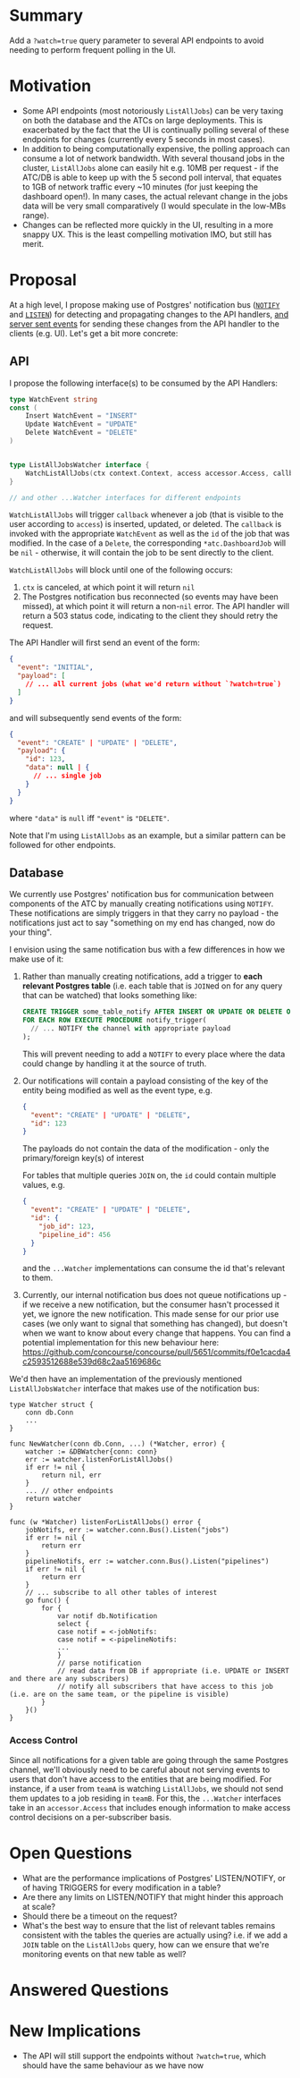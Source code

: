 # Summary

Add a `?watch=true` query parameter to several API endpoints to avoid needing to perform frequent polling in the UI.


# Motivation

* Some API endpoints (most notoriously `ListAllJobs`) can be very taxing on both the database and the ATCs on large deployments. This is exacerbated by the fact that the UI is continually polling several of these endpoints for changes (currently every 5 seconds in most cases).
* In addition to being computationally expensive, the polling approach can consume a lot of network bandwidth. With several thousand jobs in the cluster, `ListAllJobs` alone can easily hit e.g. 10MB per request - if the ATC/DB is able to keep up with the 5 second poll interval, that equates to 1GB of network traffic every ~10 minutes (for just keeping the dashboard open!). In many cases, the actual relevant change in the jobs data will be very small comparatively (I would speculate in the low-MBs range).
* Changes can be reflected more quickly in the UI, resulting in a more snappy UX. This is the least compelling motivation IMO, but still has merit.


# Proposal

At a high level, I propose making use of Postgres' notification bus ([`NOTIFY`](https://www.postgresql.org/docs/9.5/sql-notify.html) and [`LISTEN`](https://www.postgresql.org/docs/9.5/sql-listen.html)) for detecting and propagating changes to the API handlers, [and server sent events](https://developer.mozilla.org/en-US/docs/Web/API/Server-sent_events/Using_server-sent_events) for sending these changes from the API handler to the clients (e.g. UI). Let's get a bit more concrete:

## API

I propose the following interface(s) to be consumed by the API Handlers:

```go
type WatchEvent string
const (
    Insert WatchEvent = "INSERT"
    Update WatchEvent = "UPDATE"
    Delete WatchEvent = "DELETE"
)


type ListAllJobsWatcher interface {
    WatchListAllJobs(ctx context.Context, access accessor.Access, callback func(event WatchEvent, id int, job *atc.DashboardJob)) error
}

// and other ...Watcher interfaces for different endpoints
```

`WatchListAllJobs` will trigger `callback` whenever a job (that is visible to the user according to `access`) is inserted, updated, or deleted. The `callback` is invoked with the appropriate `WatchEvent` as well as the `id` of the job that was modified. In the case of a `Delete`, the corresponding `*atc.DashboardJob` will be `nil` - otherwise, it will contain the job to be sent directly to the client.

`WatchListAllJobs` will block until one of the following occurs:
1. `ctx` is canceled, at which point it will return `nil`
1. The Postgres notification bus reconnected (so events may have been missed), at which point it will return a non-`nil` error. The API handler will return a 503 status code, indicating to the client they should retry the request.

The API Handler will first send an event of the form:

```json
{
  "event": "INITIAL",
  "payload": [
    // ... all current jobs (what we'd return without `?watch=true`)
  ]
}
```

and will subsequently send events of the form:

```json
{
  "event": "CREATE" | "UPDATE" | "DELETE",
  "payload": {
    "id": 123,
    "data": null | {
      // ... single job
    }
  }
}
```

where `"data"` is `null` iff `"event"` is `"DELETE"`.

Note that I'm using `ListAllJobs` as an example, but a similar pattern can be followed for other endpoints.

## Database

We currently use Postgres' notification bus for communication between components of the ATC by manually creating notifications using `NOTIFY`. These notifications are simply triggers in that they carry no payload - the notifications just act to say "something on my end has changed, now do your thing".

I envision using the same notification bus with a few differences in how we make use of it:

1. Rather than manually creating notifications, add a trigger to **each relevant Postgres table** (i.e. each table that is `JOIN`ed on for any query that can be watched) that looks something like:
   ```sql
   CREATE TRIGGER some_table_notify AFTER INSERT OR UPDATE OR DELETE ON some_table
   FOR EACH ROW EXECUTE PROCEDURE notify_trigger(
     // ... NOTIFY the channel with appropriate payload
   );
   ```

   This will prevent needing to add a `NOTIFY` to every place where the data could change by handling it at the source of truth.

1. Our notifications will contain a payload consisting of the key of the entity being modified as well as the event type, e.g.
   ```json
   {
     "event": "CREATE" | "UPDATE" | "DELETE",
     "id": 123
   }
   ```

   The payloads do not contain the data of the modification - only the primary/foreign key(s) of interest

   For tables that multiple queries `JOIN` on, the `id` could contain multiple values, e.g.
   ```json
   {
     "event": "CREATE" | "UPDATE" | "DELETE",
     "id": {
       "job_id": 123,
       "pipeline_id": 456
     }
   }
   ```

   and the `...Watcher` implementations can consume the id that's relevant to them.

1. Currently, our internal notification bus does not queue notifications up - if we receive a new notification, but the consumer hasn't processed it yet, we ignore the new notification. This made sense for our prior use cases (we only want to signal that something has changed), but doesn't when we want to know about every change that happens. You can find a potential implementation for this new behaviour here: https://github.com/concourse/concourse/pull/5651/commits/f0e1cacda4c2593512688e539d68c2aa5169686c

We'd then have an implementation of the previously mentioned `ListAllJobsWatcher` interface that makes use of the notification bus:

```
type Watcher struct {
    conn db.Conn
    ...
}

func NewWatcher(conn db.Conn, ...) (*Watcher, error) {
    watcher := &DBWatcher{conn: conn}
    err := watcher.listenForListAllJobs()
    if err != nil {
        return nil, err
    }
    ... // other endpoints
    return watcher
}

func (w *Watcher) listenForListAllJobs() error {
    jobNotifs, err := watcher.conn.Bus().Listen("jobs")
    if err != nil {
        return err
    }
    pipelineNotifs, err := watcher.conn.Bus().Listen("pipelines")
    if err != nil {
        return err
    }
    // ... subscribe to all other tables of interest
    go func() {
        for {
            var notif db.Notification
            select {
            case notif = <-jobNotifs:
            case notif = <-pipelineNotifs:
            ...
            }
            // parse notification
            // read data from DB if appropriate (i.e. UPDATE or INSERT and there are any subscribers)
            // notify all subscribers that have access to this job (i.e. are on the same team, or the pipeline is visible)
        }
    }()
}
```

### Access Control

Since all notifications for a given table are going through the same Postgres channel, we'll obviously need to be careful about not serving events to users that don't have access to the entities that are being modified. For instance, if a user from `teamA` is watching `ListAllJobs`, we should not send them updates to a job residing in `teamB`. For this, the `...Watcher` interfaces take in an `accessor.Access` that includes enough information to make access control decisions on a per-subscriber basis.

# Open Questions

* What are the performance implications of Postgres' LISTEN/NOTIFY, or of having TRIGGERS for every modification in a table?
* Are there any limits on LISTEN/NOTIFY that might hinder this approach at scale?
* Should there be a timeout on the request?
* What's the best way to ensure that the list of relevant tables remains consistent with the tables the queries are actually using? i.e. if we add a `JOIN` table on the `ListAllJobs` query, how can we ensure that we're monitoring events on that new table as well?


# Answered Questions


# New Implications

* The API will still support the endpoints without `?watch=true`, which should have the same behaviour as we have now
